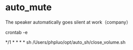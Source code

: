 # auto_mute
The speaker automatically goes silent at work（company）


crontab -e 

*/1 * * * * sh /Users/phpluo/opt/auto_sh/close_volume.sh
